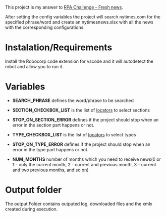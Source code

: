 This project is my answer to [RPA Challenge - Fresh news](https://thoughtfulautomation.notion.site/RPA-Challenge-Fresh-news-fa3f504bb7824e1aa9c083906ca1bba7).

After setting the config variables the project will search nytimes.com for the specified phrase/word and create an nytimesnews.xlsx with all the news with the corresponding configurations.

# Instalation/Requirements

Install the Robocorp code extension for vscode and it will autodetect the robot and allow you to run it.

# Variables
* **SEARCH_PHRASE** defines the word/phrase to be searched

* **SECTION_CHECKBOX_LIST** is the list of [locators](https://rpaframework.org/libdoc/RPA_Browser_Selenium.html#Explicit%20locator%20strategy) to select sections

* **STOP_ON_SECTION_ERROR** defines if the project should stop when an error in the section part happens or not.

* **TYPE_CHECKBOX_LIST** is the list of [locators](https://rpaframework.org/libdoc/RPA_Browser_Selenium.html#Explicit%20locator%20strategy) to select types

* **STOP_ON_TYPE_ERROR** defines if the project should stop when an error in the type part happens or not.

* **NUM_MONTHS** number of months which you need to receive news(0 or 1 - only the current month, 2 - current and previous month, 3 - current and two previous months, and so on)

# Output folder

The output Folder contains outputed log, downloaded files and the xmlx created during execution.



